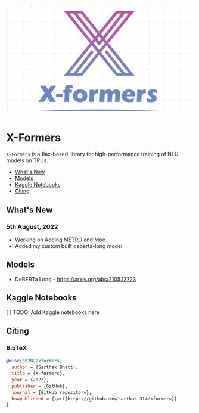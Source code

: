 <img src="./docs/assets/xformers_logo.png" width=800>

# X-Formers

`X-Formers` is a flax-based library for high-performance training of NLU models on TPUs. 

- [What's New](#whats-new)
- [Models](#models)
- [Kaggle Notebooks](#kaggle-notebooks)
- [Citing](#citing)

## What's New

### 5th August, 2022
* Working on Adding METRO and Moe
* Added my custom built deberta-long model

## Models 
* DeBERTa Long - https://arxiv.org/abs/2105.12723

## Kaggle Notebooks
[ ] TODO: Add Kaggle notebooks here


## Citing

### BibTeX

```bibtex
@misc{sb2022xformers,
  author = {Sarthak Bhatt},
  title = {X-formers},
  year = {2022},
  publisher = {GitHub},
  journal = {GitHub repository},
  howpublished = {\url{https://github.com/sarthak-314/xformers}}
}
```